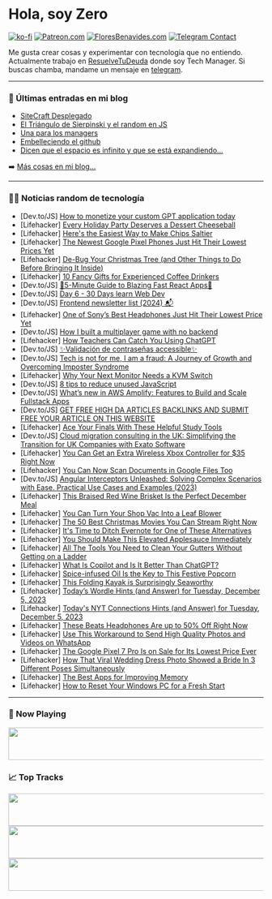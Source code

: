 # Hola, soy Zero

[![ko-fi](https://ko-fi.com/img/githubbutton_sm.svg)](https://ko-fi.com/J3J4N0LUK)
[![Patreon.com](https://img.shields.io/endpoint.svg?url=https%3A%2F%2Fshieldsio-patreon.vercel.app%2Fapi%3Fusername%3Dzerodragon%26type%3Dpatrons&style=for-the-badge)](https://patreon.com/zerodragon)
[![FloresBenavides.com](https://img.shields.io/website?down_message=oops&label=MiBlog&style=for-the-badge&up_message=online&url=https%3A%2F%2Ffloresbenavides.com)](https://floresbenavides.com)
[![Telegram Contact](https://img.shields.io/badge/escr%C3%ADbeme-ZeroDragon-%2326A5E4?style=for-the-badge&logo=telegram)](https://t.me/zerodragon)

Me gusta crear cosas y experimentar con tecnología que no entiendo.
Actualmente trabajo en [ResuelveTuDeuda](http://github.com/resuelve) donde soy Tech Manager.
Si buscas chamba, mandame un mensaje en [telegram](https://t.me/zerodragon).

---

### 📕 Últimas entradas en mi blog
<!-- BLOG-POST-LIST:START -->
- [SiteCraft Desplegado](https://floresbenavides.com/sitecraft-desplegado/)
- [El Triángulo de Sierpinski y el random en JS](https://floresbenavides.com/el-triangulo-de-sierpinski-y-el-random-en-js/)
- [Una para los managers](https://floresbenavides.com/una-para-los-managers/)
- [Embelleciendo el github](https://floresbenavides.com/embelleciendo-el-github/)
- [Dicen que el espacio es infinito y que se está expandiendo…](https://floresbenavides.com/dicen-que-el-espacio-es-infinito-y-que-se-esta-expandiendo/)
<!-- BLOG-POST-LIST:END -->

➡️ [Más cosas en mi blog...](https://floresbenavides.com)

---

### 👨‍💻 Noticias random de tecnología
<!-- TECH-POSTS:START -->
- [Dev.to/JS] [How to monetize your custom GPT application today](https://dev.to/gergomiklos/how-to-monetize-your-custom-gpt-application-today-3253)
- [Lifehacker] [Every Holiday Party Deserves a Dessert Cheeseball](https://lifehacker.com/every-holiday-party-deserves-a-dessert-cheeseball-1849916116)
- [Lifehacker] [Here&#39;s the Easiest Way to Make Chips Saltier](https://lifehacker.com/food-drink/easiest-way-to-make-chips-saltier)
- [Lifehacker] [The Newest Google Pixel Phones Just Hit Their Lowest Prices Yet](https://lifehacker.com/tech/google-pixel-8-pro-deal)
- [Lifehacker] [De-Bug Your Christmas Tree &lpar;and Other Things to Do Before Bringing It Inside&rpar;](https://lifehacker.com/home/christmas-tree-tips)
- [Lifehacker] [10 Fancy Gifts for Experienced Coffee Drinkers](https://lifehacker.com/food-drink/best-gifts-for-coffee-lovers)
- [Dev.to/JS] [🚀5-Minute Guide to Blazing Fast React Apps🚀](https://dev.to/opensign/5-minute-guide-to-blazing-fast-react-apps-4h5b)
- [Dev.to/JS] [Day 6 - 30 Days learn Web Dev](https://dev.to/johnc/day-6-30-days-learn-web-dev-14c5)
- [Dev.to/JS] [Frontend newsletter list &lpar;2024&rpar; 📬](https://dev.to/tech-foutraque/frontend-newsletter-list-2024-43lb)
- [Lifehacker] [One of Sony’s Best Headphones Just Hit Their Lowest Price Yet](https://lifehacker.com/tech/sony-wh1000xm4-noise-cancelling-headphones-sale)
- [Dev.to/JS] [How I built a multiplayer game with no backend](https://dev.to/chijiooke/how-i-built-a-multiplayer-game-with-no-backend-2g62)
- [Lifehacker] [How Teachers Can Catch You Using ChatGPT](https://lifehacker.com/family/how-teachers-detect-ai-chatgpt)
- [Dev.to/JS] [✨Validación de contraseñas accessible✨](https://dev.to/micaavigliano/validacion-de-contrasenas-accessible-5gh6)
- [Dev.to/JS] [Tech is not for me, I am a fraud: A Journey of Growth and Overcoming Imposter Syndrome](https://dev.to/eworld/tech-is-not-for-me-i-am-a-fraud-a-journey-of-growth-and-overcoming-imposter-syndrome-jk9)
- [Lifehacker] [Why Your Next Monitor Needs a KVM Switch](https://lifehacker.com/tech/your-next-monitor-needs-a-kvm-switch)
- [Dev.to/JS] [8 tips to reduce unused JavaScript](https://dev.to/logrocket/8-tips-to-reduce-unused-javascript-1nkk)
- [Dev.to/JS] [What’s new in AWS Amplify: Features to Build and Scale Fullstack Apps](https://dev.to/aws/whats-new-in-aws-amplify-features-to-build-and-scale-fullstack-apps-4gek)
- [Dev.to/JS] [GET FREE HIGH DA ARTICLES BACKLINKS AND SUBMIT FREE YOUR ARTICLE ON THIS WEBSITE](https://dev.to/freearticleposts/get-free-high-da-articles-backlinks-and-submit-free-your-article-on-this-website-192f)
- [Lifehacker] [Ace Your Finals With These Helpful Study Tools](https://lifehacker.com/family/best-study-tools-finals-week)
- [Dev.to/JS] [Cloud migration consulting in the UK: Simplifying the Transition for UK Companies with Exato Software](https://dev.to/waqas00517/cloud-migration-consulting-in-the-uk-simplifying-the-transition-for-uk-companies-with-exato-software-350f)
- [Lifehacker] [You Can Get an Extra Wireless Xbox Controller for $35 Right Now](https://lifehacker.com/entertainment/xbox-controller-sale)
- [Lifehacker] [You Can Now Scan Documents in Google Files Too](https://lifehacker.com/tech/you-can-now-scan-documents-in-google-files)
- [Dev.to/JS] [Angular Interceptors Unleashed: Solving Complex Scenarios with Ease. Practical Use Cases and Examples &lpar;2023&rpar;](https://dev.to/astritshuli/angular-interceptors-unleashed-solving-complex-scenarios-with-ease-practical-use-cases-and-examples-2023-j3k)
- [Lifehacker] [This Braised Red Wine Brisket Is the Perfect December Meal](https://lifehacker.com/food-drink/best-braised-red-wine-brisket-recipe)
- [Lifehacker] [You Can Turn Your Shop Vac Into a Leaf Blower](https://lifehacker.com/home/use-shop-vac-as-leaf-blower)
- [Lifehacker] [The 50 Best Christmas Movies You Can Stream Right Now](https://lifehacker.com/entertainment/50-best-christmas-movies)
- [Lifehacker] [It&#39;s Time to Ditch Evernote for One of These Alternatives](https://lifehacker.com/tech/best-evernote-alternatives)
- [Lifehacker] [You Should Make This Elevated Applesauce Immediately](https://lifehacker.com/food-drink/best-homemade-applesauce-recipe)
- [Lifehacker] [All The Tools You Need to Clean Your Gutters Without Getting on a Ladder](https://lifehacker.com/home/how-to-clean-your-gutters-without-a-ladder)
- [Lifehacker] [What Is Copilot and Is It Better Than ChatGPT?](https://lifehacker.com/tech/what-is-microsoft-copilot)
- [Lifehacker] [Spice-infused Oil Is the Key to This Festive Popcorn](https://lifehacker.com/food-drink/holiday-spiced-popcorn-recipe)
- [Lifehacker] [This Folding Kayak is Surprisingly Seaworthy](https://lifehacker.com/health/oru-lake-folding-kayak-review-surprisingly-seaworthy)
- [Lifehacker] [Today’s Wordle Hints &lpar;and Answer&rpar; for Tuesday, December 5, 2023](https://lifehacker.com/entertainment/wordle-answer-today-december-5-2023)
- [Lifehacker] [Today&#39;s NYT Connections Hints &lpar;and Answer&rpar; for Tuesday, December 5, 2023](https://lifehacker.com/entertainment/todays-nyt-connections-hints-and-answer-for-tuesday-december-5-2023)
- [Lifehacker] [These Beats Headphones Are up to 50% Off Right Now](https://lifehacker.com/tech/beats-headphones-sale-amazon)
- [Lifehacker] [Use This Workaround to Send High Quality Photos and Videos on WhatsApp](https://lifehacker.com/you-can-finally-send-high-quality-photos-on-whatsapp-1850519877)
- [Lifehacker] [The Google Pixel 7 Pro Is on Sale for Its Lowest Price Ever](https://lifehacker.com/tech/google-pixel-7-pro-lowest-price-ever-at-woot)
- [Lifehacker] [How That Viral Wedding Dress Photo Showed a Bride In 3 Different Poses Simultaneously](https://lifehacker.com/tech/viral-panoramic-bridal-gown-photo)
- [Lifehacker] [The Best Apps for Improving Memory](https://lifehacker.com/tech/best-apps-for-improving-memory)
- [Lifehacker] [How to Reset Your Windows PC for a Fresh Start](https://lifehacker.com/tech/reset-windows-pc-without-reinstalling-windows)<!-- TECH-POSTS:END -->

---

### 🎵 Now Playing
<a href="https://spotify-now-playing-dun.vercel.app/now-playing?open"><img src="https://spotify-now-playing-dun.vercel.app/now-playing" width="540" height="64"></a>

### 📈 Top Tracks
<a href="https://spotify-now-playing-dun.vercel.app/top-tracks?i=1&open"><img src="https://spotify-now-playing-dun.vercel.app/top-tracks?i=1" width="540" height="64"></a>
<a href="https://spotify-now-playing-dun.vercel.app/top-tracks?i=2&open"><img src="https://spotify-now-playing-dun.vercel.app/top-tracks?i=2" width="540" height="64"></a>
<a href="https://spotify-now-playing-dun.vercel.app/top-tracks?i=3&open"><img src="https://spotify-now-playing-dun.vercel.app/top-tracks?i=3" width="540" height="64"></a>
